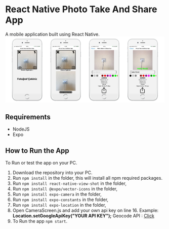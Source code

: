 # React Native Photo Take And Share App  
A mobile application built using React Native.
![](https://raw.githubusercontent.com/yemreeke/React-Native-Photo-Take-And-Share-App/main/screen.jpg)

## Requirements
- NodeJS
- Expo

## How to Run the App
To Run or test the app on your PC.
1. Download the repository into your PC.
2. Run `npm install` in the folder, this will install all npm required packages.
3. Run `npm install react-native-view-shot` in the folder,
4. Run `npm install @expo/vector-icons` in the folder,
5. Run `npm install expo-camera` in the folder,
6. Run `npm install expo-constants` in the folder,
7. Run `npm install expo-location` in the folder,
8. Open CameraScreen.js and add your own api key on line 16.
Example:   **Location.setGoogleApiKey("YOUR API KEY");**
Geocode API : [Click](https://developers.google.com/maps/documentation/geocoding/get-api-key)
9. To Run the app `npm start`.


